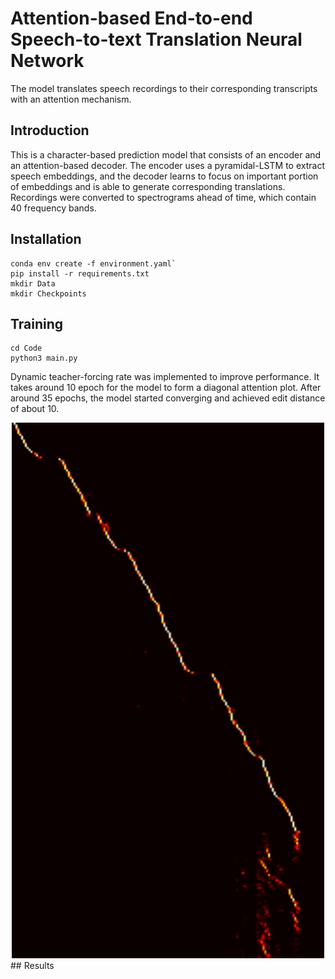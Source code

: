 # Attention-based End-to-end Speech-to-text Translation Neural Network
The model translates speech recordings to their corresponding transcripts with an attention mechanism. 
## Introduction
This is a character-based prediction model that consists of an encoder and an attention-based decoder. The encoder uses a pyramidal-LSTM to extract speech embeddings, and the decoder learns to focus on important portion of embeddings and is able to generate corresponding translations. Recordings were converted to spectrograms ahead of time, which contain 40 frequency bands. 
## Installation
```
conda env create -f environment.yaml`
pip install -r requirements.txt
mkdir Data
mkdir Checkpoints
```
## Training
```
cd Code
python3 main.py
```
Dynamic teacher-forcing rate was implemented to improve performance. It takes around 10 epoch for the model to form a diagonal attention plot. After around 35 epochs, the model started converging and achieved edit distance of about 10. 
<div align="center">
  <img src="Attention/attention.png" width="500"/>
</div>
## Results
